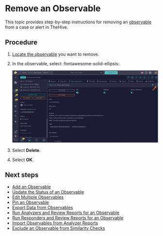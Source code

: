 # Remove an Observable

<!-- md:permission `manageObservable` -->

This topic provides step-by-step instructions for removing an [observable](about-observables.md) from a case or alert in TheHive.

<h2>Procedure</h2>

1. [Locate the observable](../search-for-cases/find-an-observable.md) you want to remove.

2. In the observable, select :fontawesome-solid-ellipsis:.

    ![Observable actions](../../../../images/user-guides/analyst-corner/cases/observable-actions.png)

3. Select **Delete**.

4. Select **OK**.

<h2>Next steps</h2>

* [Add an Observable](add-an-observable.md)
* [Update the Status of an Observable](update-an-observable-status.md)
* [Edit Multiple Observables](edit-multiple-observables.md)
* [Pin an Observable](pin-an-observable.md)
* [Export Data from Observables](export-data-observables.md)
* [Run Analyzers and Review Reports for an Observable](run-analyzers-on-an-observable.md)
* [Run Responders and Review Reports for an Observable](run-responders-on-an-observable.md)
* [Import Observables from Analyzer Reports](import-observables-from-analyzer-reports.md)
* [Exclude an Observable from Similarity Checks](exclude-an-observable-from-similarity-checks.md)